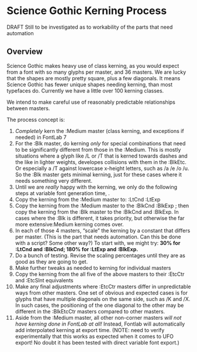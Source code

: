 # Science Gothic Kerning Process
DRAFT
Still to be investigated as to workability of the parts that need automation

## Overview

Science Gothic makes heavy use of class kerning, as you would expect from a font with so many glyphs per master, and 36 masters. We are lucky that the shapes are mostly pretty square, plus a few diagonals. It means Science Gothic has fewer unique shapes needing kerning, than most typefaces do. Currently we have a little over 100 kerning classes.

We intend to make careful use of reasonably predictable relationships between masters.

The process concept is:

1. _Completely_ kern the :Medium master (class kerning, and exceptions if needed) in FontLab 7
1. For the :Blk master, do kerning _only_ for special combinations that need to be significantly different from those in the :Medium. This is mostly situations where a glyph like /L or /T that is kerned towards dashes and the like in lighter weights, developes collisions with them in the :BlkEtc. Or especially a /T against lowercase x-height letters, such as /a /e /o /u. So the :Blk master gets minimal kerning, just for these cases where it needs something very different.
1. Until we are _really_ happy with the kerning, we only do the following steps at variable font generation time, .
1. Copy the kerning from the :Medium master to: :LtCnd :LtExp
1. Copy the kerning from the :Medium master to the :BlkCnd :BlkExp ; then copy the kerning from the :Blk master to the :BlkCnd and :BlkExp. In cases where the :Blk is different, it takes priority, but otherwise the far more extensive:Medium kerning comes over.
1. In each of those 4 masters, “scale” the kerning by a constant that differs per master. (This is the part that needs automation. Can this be done with a script? Some other way?) To start with, we might try: **30% for :LtCnd and :BlkCnd; 180% for :LtExp and :BlkExp.**
1. Do a bunch of testing. Revise the scaling percentages until they are as good as they are going to get.
1. Make further tweaks as needed to kerning for individual masters
1. Copy the kerning from the all five of the above masters to their :EtcCtr and :EtcSlnt equivalents
1. Make any final adjustments where :EtcCtr masters differ in unpredictable ways from other masters. One set of obvious and expected cases is for glyphs that have multiple diagonals on the same side, such as /K and /X. In such cases, the positioning of the one diagonal to the other may be different in the :BlkEtcCtr masters compared to other masters.
1. Aside from the :Medium master, all other non-corner masters _will not have kerning done in FontLab at all!_ Instead, Fontlab will automatically add interpolated kerning at export time. (NOTE: need to verify experimentally that this works as expected when it comes to UFO export! No doubt it has been tested with direct variable font export.)
